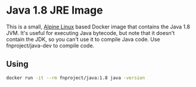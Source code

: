 # Java 1.8 JRE Image

This is a small, [Alpine Linux](http://www.alpinelinux.org/) based Docker image
that contains the Java 1.8 JVM. It's useful for executing Java bytecode, but note
that it doesn't contain the JDK, so you can't use it to compile Java code.
Use fnproject/java-dev to compile code.

## Using

```sh
docker run -it --rm fnproject/java:1.8 java -version
```
